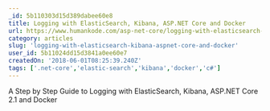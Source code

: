 ```yaml
---
_id: 5b110303d15d389dabee60e8
title: Logging with ElasticSearch, Kibana, ASP.NET Core and Docker
url: https://www.humankode.com/asp-net-core/logging-with-elasticsearch-kibana-asp-net-core-and-docker
category: articles
slug: 'logging-with-elasticsearch-kibana-aspnet-core-and-docker'
user_id: 5b11024dd15d3841a0ee60e7
createdOn: '2018-06-01T08:25:39.240Z'
tags: ['.net-core','elastic-search','kibana','docker','c#']
---
```


A Step by Step Guide to Logging with ElasticSearch, Kibana, ASP.NET Core 2.1 and Docker
